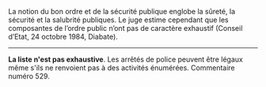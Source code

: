 La notion du bon ordre et de la sécurité publique englobe la sûreté, la sécurité et la salubrité publiques. Le juge estime cependant que les composantes de l’ordre public n’ont pas de caractère exhaustif (Conseil d’Etat, 24 octobre 1984, Diabate).

---
**La liste n'est pas exhaustive**. Les arrêtés de police peuvent être légaux même s'ils ne renvoient pas à des activités énumérées. Commentaire numéro 529.
